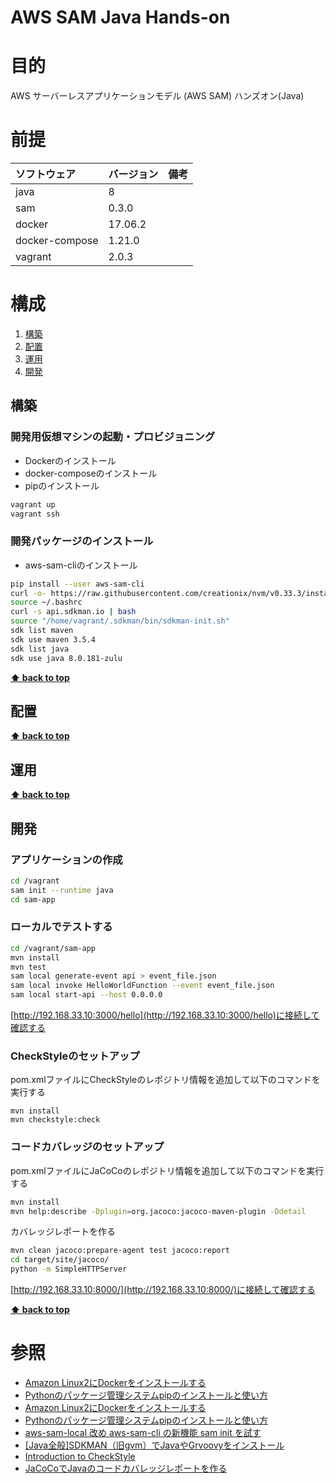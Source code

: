 AWS SAM Java Hands-on
===================

# 目的 #
AWS サーバーレスアプリケーションモデル (AWS SAM) ハンズオン(Java)

# 前提 #
| ソフトウェア   | バージョン   | 備考        |
|:---------------|:-------------|:------------|
| java           |8    |             |
| sam            |0.3.0  |             |
| docker         |17.06.2  |             |
| docker-compose |1.21.0  |             |
| vagrant        |2.0.3  |             |

# 構成 #
1. [構築](#構築 )
1. [配置](#配置 )
1. [運用](#運用 )
1. [開発](#開発 )

## 構築
### 開発用仮想マシンの起動・プロビジョニング
+ Dockerのインストール
+ docker-composeのインストール
+ pipのインストール
```bash
vagrant up
vagrant ssh
```

### 開発パッケージのインストール
+ aws-sam-cliのインストール
```bash
pip install --user aws-sam-cli
curl -o- https://raw.githubusercontent.com/creationix/nvm/v0.33.3/install.sh | bash
source ~/.bashrc 
curl -s api.sdkman.io | bash
source "/home/vagrant/.sdkman/bin/sdkman-init.sh"
sdk list maven
sdk use maven 3.5.4
sdk list java
sdk use java 8.0.181-zulu
```


**[⬆ back to top](#構成)**

## 配置
**[⬆ back to top](#構成)**

## 運用
**[⬆ back to top](#構成)**

## 開発
### アプリケーションの作成
```bash
cd /vagrant
sam init --runtime java
cd sam-app
```

### ローカルでテストする
```bash
cd /vagrant/sam-app
mvn install
mvn test
sam local generate-event api > event_file.json
sam local invoke HelloWorldFunction --event event_file.json
sam local start-api --host 0.0.0.0
```
[http://192.168.33.10:3000/hello](http://192.168.33.10:3000/hello)に接続して確認する

### CheckStyleのセットアップ
pom.xmlファイルにCheckStyleのレポジトリ情報を追加して以下のコマンドを実行する
```
mvn install
mvn checkstyle:check
```

### コードカバレッジのセットアップ
pom.xmlファイルにJaCoCoのレポジトリ情報を追加して以下のコマンドを実行する
```bash
mvn install
mvn help:describe -Dplugin=org.jacoco:jacoco-maven-plugin -Ddetail
```
カバレッジレポートを作る
```bash
mvn clean jacoco:prepare-agent test jacoco:report
cd target/site/jacoco/
python -m SimpleHTTPServer

```
[http://192.168.33.10:8000/](http://192.168.33.10:8000/)に接続して確認する

**[⬆ back to top](#構成)**

# 参照 #
+ [Amazon Linux2にDockerをインストールする](https://qiita.com/reoring/items/0d1f556064d363f0ccb8)
+ [Pythonのパッケージ管理システムpipのインストールと使い方](https://uxmilk.jp/12691)
+ [Amazon Linux2にDockerをインストールする](https://qiita.com/reoring/items/0d1f556064d363f0ccb8)
+ [Pythonのパッケージ管理システムpipのインストールと使い方](https://uxmilk.jp/12691) 
+ [aws-sam-local 改め aws-sam-cli の新機能 sam init を試す](https://qiita.com/hayao_k/items/841026f9675d163b58d5)
+ [[Java全般]SDKMAN（旧gvm）でJavaやGrvoovyをインストール](https://qiita.com/saba1024/items/967ee3d8a79440a97336)
+ [Introduction to CheckStyle](https://www.baeldung.com/checkstyle-java)
+ [JaCoCoでJavaのコードカバレッジレポートを作る](https://ishiis.net/2016/10/13/jacoco-coverage/)  
